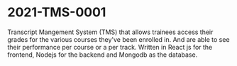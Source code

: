 # 2021-TMS-0001
Transcript Mangement System (TMS) that allows trainees access their grades for the various courses they've been enrolled in. 
And are able to see their performance per course or a per track.
Written in React js for the frontend, Nodejs for the backend and Mongodb as the database.
